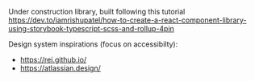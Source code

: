 Under construction library, built following this tutorial https://dev.to/iamrishupatel/how-to-create-a-react-component-library-using-storybook-typescript-scss-and-rollup-4pin

Design system inspirations (focus on accessibilty):

- https://rei.github.io/
- https://atlassian.design/
